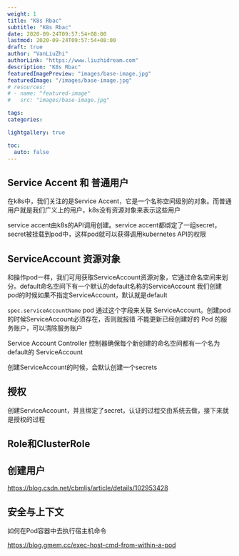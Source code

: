 ```yaml
---
weight: 1
title: "K8s Rbac"
subtitle: "K8s Rbac"
date: 2020-09-24T09:57:54+08:00
lastmod: 2020-09-24T09:57:54+08:00
draft: true
author: "VanLiuZhi"
authorLink: "https://www.liuzhidream.com"
description: "K8s Rbac"
featuredImagePreview: "images/base-image.jpg"
featuredImage: "/images/base-image.jpg"
# resources:
# - name: "featured-image"
#   src: "images/base-image.jpg"

tags: 
categories: 

lightgallery: true

toc:
  auto: false
---
```




<!--more-->

## Service Accent 和 普通用户

在k8s中，我们关注的是Service Accent，它是一个名称空间级别的对象。而普通用户就是我们广义上的用户，k8s没有资源对象来表示这些用户

service accent由k8s的API调用创建。service accent都绑定了一组secret，secret被挂载到pod中，这样pod就可以获得调用kubernetes API的权限

## ServiceAccount 资源对象

和操作pod一样，我们可用获取ServiceAccount资源对象，它通过命名空间来划分。default命名空间下有一个默认的default名称的ServiceAccount
我们创建pod的时候如果不指定ServiceAccount，默认就是default

`spec.serviceAccountName` pod 通过这个字段来关联 ServiceAccount。创建pod的时候ServiceAccount必须存在，否则就报错
不能更新已经创建好的 Pod 的服务账户，可以清除服务账户

Service Account Controller 控制器确保每个新创建的命名空间都有一个名为default的 ServiceAccount

创建ServiceAccount的时候，会默认创建一个secrets

## 授权

创建ServiceAccount，并且绑定了secret，认证的过程交由系统去做，接下来就是授权的过程

## Role和ClusterRole

## 创建用户

https://blog.csdn.net/cbmljs/article/details/102953428

## 安全与上下文

如何在Pod容器中去执行宿主机命令

https://blog.gmem.cc/exec-host-cmd-from-within-a-pod